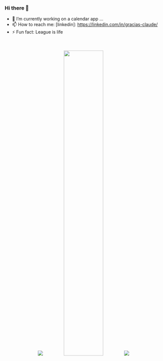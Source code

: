 

<!--
**graciasc/graciasc** is a ✨ _special_ ✨ repository because its `README.md` (this file) appears on your GitHub profile.

Here are some ideas to get you started:

- 🔭 I’m currently working on ...
- 🌱 I’m currently learning ...
- 👯 I’m looking to collaborate on ...
- 🤔 I’m looking for help with ...
- 💬 Ask me about ...
- 📫 How to reach me: ...
- 😄 Pronouns: ...
- ⚡ Fun fact: ...
-->

<!-- ## I'm a avid Learner!
- 🔭 I’m currently studing data structures and algorithm on my own time
- 🥅 2022 Goals: Contribute more to Open Source projects and develop new skills
-->
### Hi there 👋
- 🌱 I’m currently working on a calendar app ...
- 📫 How to reach me: [linkedin]: https://linkedin.com/in/gracias-claude/
- ⚡ Fun fact: League is life
<!-- ### Connect with me: -->

<!-- [<img align="left" alt="graciasc | LinkedIn" width="22px" src="https://cdn.jsdelivr.net/npm/simple-icons@v3/icons/linkedin.svg" />][linkedin]
<br /> -->

<br />

<p align="center">
  <img src ="https://github-readme-streak-stats.herokuapp.com?user=graciasc&theme=gruvbox&hide_border=true&background=FFFFFF00">
  <img height="50%" width="auto" src ="https://github-readme-stats.vercel.app/api?username=graciasc&show_icons=true&count_private=true&theme=gruvbox&hide_border=true,contribs&bg_color=00000000">


 <img src ="https://github.com/graciasc/graciasc/blob/output/github-contribution-grid-snake.svg">
  </p>
<!--[![gracias's wakatime stats](https://github-readme-stats.vercel.app/api/wakatime?username=graciasc)](https://github.com/graciasc/github-readme-stats) -->

<!-- [![Gracias's github stats](https://github-readme-stats.vercel.app/api?username=graciasc&count_private=true&show_icons=true&theme=nord)](https://github.com/graciasc/github-readme-stats) -->


<!-- LINKS -->
<!-- [linkedin]: https://linkedin.com/in/gracias-claude/ -->
